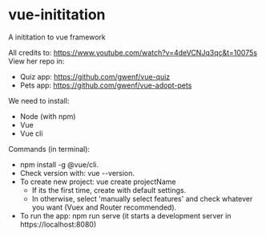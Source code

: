 # vue-inititation
A inititation to vue framework

All credits to: https://www.youtube.com/watch?v=4deVCNJq3qc&t=10075s
View her repo in: 
- Quiz app: https://github.com/gwenf/vue-quiz
- Pets app: https://github.com/gwenf/vue-adopt-pets

We need to install:
- Node (with npm)
- Vue
- Vue cli

Commands (in terminal):
- npm install -g @vue/cli.
- Check version with: vue --version.
- To create new project: vue create projectName
  - If its the first time, create with default settings.
  - In otherwise, select 'manually select features' and check whatever you want (Vuex and Router recommended).
- To run the app: npm run serve (it starts a development server in https://localhost:8080)
